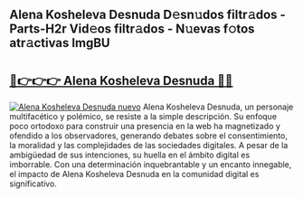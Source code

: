 ## Alena Kosheleva Desnuda D𝚎sn𝚞dos filtr𝚊dos - Parts-H2r Vid𝚎os filtr𝚊dos - N𝚞evas f𝚘tos atr𝚊ctivas lmgBU

# <h2><a href="http://mbdhib.tromn.icu/?c=Alena+Kosheleva+Desnuda">🔗👉👉👉 Alena Kosheleva Desnuda 🔗🔗</a></h2>

[![Alena Kosheleva Desnuda nuevo](https://i.imgur.com/pEAQMta.gif)](http://mbdhib.tromn.icu/?c=Alena+Kosheleva+Desnuda)
Alena Kosheleva Desnuda, un personaje multifacético y polémico, se resiste a la simple descripción. Su enfoque poco ortodoxo para construir una presencia en la web ha magnetizado y ofendido a los observadores, generando debates sobre el consentimiento, la moralidad y las complejidades de las sociedades digitales. A pesar de la ambigüedad de sus intenciones, su huella en el ámbito digital es imborrable. Con una determinación inquebrantable y un encanto innegable, el impacto de Alena Kosheleva Desnuda en la comunidad digital es significativo.
